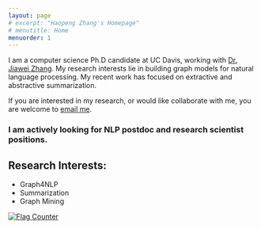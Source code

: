 ```yaml
---
layout: page
# excerpt: "Haopeng Zhang's Homepage"
# menutitle: Home
menuorder: 1
---
```


I am a computer science Ph.D candidate at UC Davis, working with <a href="http://jiaweizhang.net/">Dr. Jiawei Zhang</a>. My research interests lie in building graph models for natural language processing. My recent work has focused on extractive and abstractive summarization.

If you are interested in my research, or would like collaborate with me, you are welcome to <a href="mailto:haopeng@ifmlab.org">email me</a>.

### I am actively looking for NLP postdoc and research scientist positions.

## Research Interests:

- Graph4NLP
- Summarization
- Graph Mining

<a href="https://info.flagcounter.com/pYGa"><img src="https://s11.flagcounter.com/count2/pYGa/bg_FFFFFF/txt_000000/border_CCCCCC/columns_8/maxflags_30/viewers_0/labels_0/pageviews_1/flags_0/percent_0/" alt="Flag Counter" border="0"></a>


